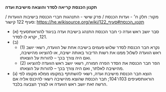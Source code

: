 **תקנון הכנסת**
**קריאה לסדר והוצאה מישיבת ועדה**

מקור: חלק ח׳ - ועדות הכנסת / פרק שישי - התנהגות חברי הכנסת בישיבות הוועדות / סעיף 122
קישור: https://he.wikisource.org/wiki/תקנון_הכנסת#סעיף_122

 * (א) סבר יושב ראש ועדה כי חבר הכנסת התנהג בישיבת ועדה בניגוד להוראותסעיף 121, יקרא לו לסדר.
 * (ב) 
   * (1) נקרא חבר הכנסת לסדר שלוש פעמים בישיבה אחת של הוועדה, רשאי יושב ראש הוועדה לשלול ממנו את רשות הדיבור באותה ישיבה, או להוציאו מהישיבה, ואם היה צורך בכך – להורות על הוצאתו.
   * (2) הפר חבר הכנסת את הסדר הפרה חמורה, רשאי יושב ראש הוועדה להוציאו מהישיבה לאלתר, ואם היה צורך בכך – להורות על הוצאתו.
 * (ג) הוצא חבר הכנסת מישיבת ועדה, רשאי להשתתף במקומו ממלא מקומו לפי הוראותסעיפים 103ו־104; חבר הכנסת שהוצא מהישיבה רשאי להיכנס אליה אם הרשה זאת יושב ראש הוועדה או לצורך הצבעה בלבד.